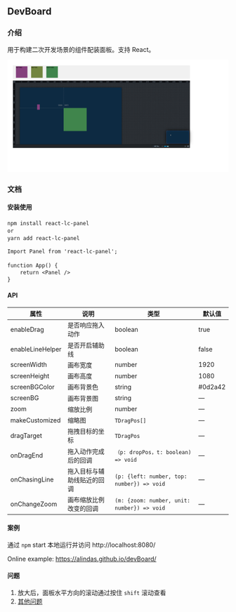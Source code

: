 ## DevBoard

### 介绍

用于构建二次开发场景的组件配装面板。支持 React。

![](examples/public/img/Snipaste.png)

### 文档

#### 安装使用

```bash
npm install react-lc-panel
or
yarn add react-lc-panel
```



```tsx
Import Panel from 'react-lc-panel';

function App() {
	return <Panel />
}
```



#### API

| 属性             | 说明                       | 类型                                        | 默认值  |
| ---------------- | -------------------------- | ------------------------------------------- | ------- |
| enableDrag       | 是否响应拖入动作           | boolean                                     | true    |
| enableLineHelper | 是否开启辅助线             | boolean                                     | false   |
| screenWidth      | 画布宽度                   | number                                      | 1920    |
| screenHeight     | 画布高度                   | number                                      | 1080    |
| screenBGColor    | 画布背景色                 | string                                      | #0d2a42 |
| screenBG         | 画布背景图                 | string                                      | —       |
| zoom             | 缩放比例                   | number                                      | —       |
| makeCustomized   | 缩略图                     | `TDragPos[]`                                | —       |
| dragTarget       | 拖拽目标的坐标             | `TDragPos`                                  | —       |
| onDragEnd        | 拖入动作完成后的回调       | `（p: dropPos，t: boolean) => void`         | —       |
| onChasingLine    | 拖入目标与辅助线贴近的回调 | `(p: {left: number, top: number}) => void`  | —       |
| onChangeZoom     | 画布缩放比例改变的回调     | `(m: {zoom: number, unit: number}) => void` | —       |

#### 案例

通过 `npm` start 本地运行并访问 http://localhost:8080/

Online example: https://alindas.github.io/devBoard/

#### 问题
1. 放大后，面板水平方向的滚动通过按住 `shift` 滚动查看
2. [其他问题](https://github.com/alindas/devBoard/issues/new)

